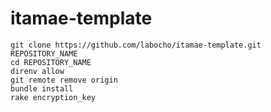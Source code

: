 # itamae-template

    git clone https://github.com/labocho/itamae-template.git REPOSITORY_NAME
    cd REPOSITORY_NAME
    direnv allow
    git remote remove origin
    bundle install
    rake encryption_key

